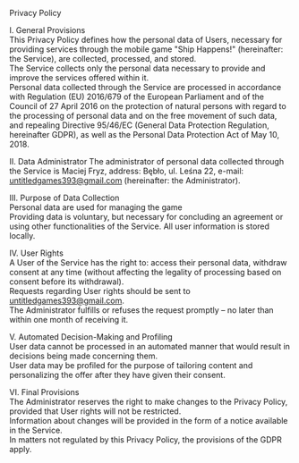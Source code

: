 Privacy Policy

I. General Provisions  
This Privacy Policy defines how the personal data of Users, necessary for providing services through the mobile game "Ship Happens!" (hereinafter: the Service), are collected, processed, and stored.  
The Service collects only the personal data necessary to provide and improve the services offered within it.  
Personal data collected through the Service are processed in accordance with Regulation (EU) 2016/679 of the European Parliament and of the Council of 27 April 2016 on the protection of natural persons with regard to the processing of personal data and on the free movement of such data, and repealing Directive 95/46/EC (General Data Protection Regulation, hereinafter GDPR), as well as the Personal Data Protection Act of May 10, 2018.

II. Data Administrator
The administrator of personal data collected through the Service is Maciej Fryz, address: Bębło, ul. Leśna 22, e-mail: untitledgames393@gmail.com (hereinafter: the Administrator).

III. Purpose of Data Collection  
Personal data are used for managing the game  
Providing data is voluntary, but necessary for concluding an agreement or using other functionalities of the Service.
All user information is stored locally.

IV. User Rights  
A User of the Service has the right to: access their personal data, withdraw consent at any time (without affecting the legality of processing based on consent before its withdrawal).  
Requests regarding User rights should be sent to untitledgames393@gmail.com.  
The Administrator fulfills or refuses the request promptly – no later than within one month of receiving it.  

V. Automated Decision-Making and Profiling  
User data cannot be processed in an automated manner that would result in decisions being made concerning them.  
User data may be profiled for the purpose of tailoring content and personalizing the offer after they have given their consent.

VI. Final Provisions  
The Administrator reserves the right to make changes to the Privacy Policy, provided that User rights will not be restricted.  
Information about changes will be provided in the form of a notice available in the Service.  
In matters not regulated by this Privacy Policy, the provisions of the GDPR apply.

